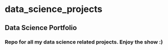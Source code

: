 # data_science_projects
## Data Science Portfolio

### Repo for all my data science related projects. Enjoy the show :)
